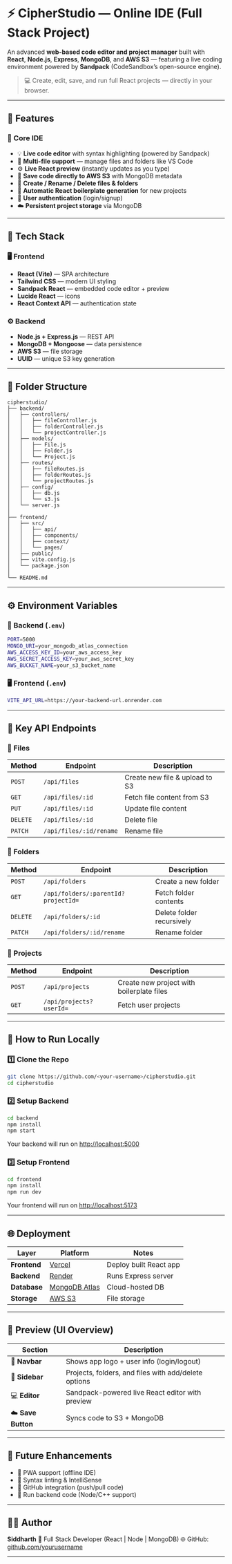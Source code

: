 # ⚡ CipherStudio — Online IDE (Full Stack Project)

An advanced **web-based code editor and project manager** built with **React**, **Node.js**, **Express**, **MongoDB**, and **AWS S3** — featuring a live coding environment powered by **Sandpack** (CodeSandbox’s open-source engine).

> 💻 Create, edit, save, and run full React projects — directly in your browser.

---

## 🚀 Features

### 🧠 Core IDE

* 💡 **Live code editor** with syntax highlighting (powered by Sandpack)
* 🧩 **Multi-file support** — manage files and folders like VS Code
* ⚙️ **Live React preview** (instantly updates as you type)
* 💾 **Save code directly to AWS S3** with MongoDB metadata
* 📁 **Create / Rename / Delete files & folders**
* 🧱 **Automatic React boilerplate generation** for new projects
* 🔐 **User authentication** (login/signup)
* ☁️ **Persistent project storage** via MongoDB

---

## 🧩 Tech Stack

### 🖥️ Frontend

* **React (Vite)** — SPA architecture
* **Tailwind CSS** — modern UI styling
* **Sandpack React** — embedded code editor + preview
* **Lucide React** — icons
* **React Context API** — authentication state

### ⚙️ Backend

* **Node.js + Express.js** — REST API
* **MongoDB + Mongoose** — data persistence
* **AWS S3** — file storage
* **UUID** — unique S3 key generation

---

## 🧱 Folder Structure

```
cipherstudio/
├── backend/
│   ├── controllers/
│   │   ├── fileController.js
│   │   ├── folderController.js
│   │   └── projectController.js
│   ├── models/
│   │   ├── File.js
│   │   ├── Folder.js
│   │   └── Project.js
│   ├── routes/
│   │   ├── fileRoutes.js
│   │   ├── folderRoutes.js
│   │   └── projectRoutes.js
│   ├── config/
│   │   ├── db.js
│   │   └── s3.js
│   └── server.js
│
├── frontend/
│   ├── src/
│   │   ├── api/
│   │   ├── components/
│   │   ├── context/
│   │   └── pages/
│   ├── public/
│   ├── vite.config.js
│   └── package.json
│
└── README.md
```

---

## ⚙️ Environment Variables

### 🧩 Backend (`.env`)

```bash
PORT=5000
MONGO_URI=your_mongodb_atlas_connection
AWS_ACCESS_KEY_ID=your_aws_access_key
AWS_SECRET_ACCESS_KEY=your_aws_secret_key
AWS_BUCKET_NAME=your_s3_bucket_name
```

### 🖥️ Frontend (`.env`)

```bash
VITE_API_URL=https://your-backend-url.onrender.com
```

---

## 🧠 Key API Endpoints

### 🔹 Files

| Method   | Endpoint                | Description                    |
| -------- | ----------------------- | ------------------------------ |
| `POST`   | `/api/files`            | Create new file & upload to S3 |
| `GET`    | `/api/files/:id`        | Fetch file content from S3     |
| `PUT`    | `/api/files/:id`        | Update file content            |
| `DELETE` | `/api/files/:id`        | Delete file                    |
| `PATCH`  | `/api/files/:id/rename` | Rename file                    |

### 🔹 Folders

| Method   | Endpoint                            | Description               |
| -------- | ----------------------------------- | ------------------------- |
| `POST`   | `/api/folders`                      | Create a new folder       |
| `GET`    | `/api/folders/:parentId?projectId=` | Fetch folder contents     |
| `DELETE` | `/api/folders/:id`                  | Delete folder recursively |
| `PATCH`  | `/api/folders/:id/rename`           | Rename folder             |

### 🔹 Projects

| Method | Endpoint                | Description                               |
| ------ | ----------------------- | ----------------------------------------- |
| `POST` | `/api/projects`         | Create new project with boilerplate files |
| `GET`  | `/api/projects?userId=` | Fetch user projects                       |

---

## 💾 How to Run Locally

### 1️⃣ Clone the Repo

```bash
git clone https://github.com/<your-username>/cipherstudio.git
cd cipherstudio
```

### 2️⃣ Setup Backend

```bash
cd backend
npm install
npm start
```

Your backend will run on [http://localhost:5000](http://localhost:5000)

### 3️⃣ Setup Frontend

```bash
cd frontend
npm install
npm run dev
```

Your frontend will run on [http://localhost:5173](http://localhost:5173)

---

## 🌐 Deployment

| Layer        | Platform                                                      | Notes                  |
| ------------ | ------------------------------------------------------------- | ---------------------- |
| **Frontend** | [Vercel](https://vercel.com)| Deploy built React app |
| **Backend**  | [Render](https://render.com)| Runs Express server    |
| **Database** | [MongoDB Atlas](https://mongodb.com/atlas)                    | Cloud-hosted DB        |
| **Storage**  | [AWS S3](https://aws.amazon.com/s3/)                          | File storage           |

---

## 📸 Preview (UI Overview)

| Section            | Description                                          |
| ------------------ | ---------------------------------------------------- |
| 🧭 **Navbar**      | Shows app logo + user info (login/logout)            |
| 📂 **Sidebar**     | Projects, folders, and files with add/delete options |
| 💻 **Editor**      | Sandpack-powered live React editor with preview      |
| ☁️ **Save Button** | Syncs code to S3 + MongoDB                           |

---

## 🧩 Future Enhancements

* 📱 PWA support (offline IDE)
* 🧠 Syntax linting & IntelliSense
* 🔄 GitHub integration (push/pull code)
* 🧰 Run backend code (Node/C++ support)

---

## 🧑‍💻 Author

**Siddharth**
📍 Full Stack Developer (React | Node | MongoDB)
🌐 GitHub: [github.com/yourusername](https://github.com/siddharth-gh)

---